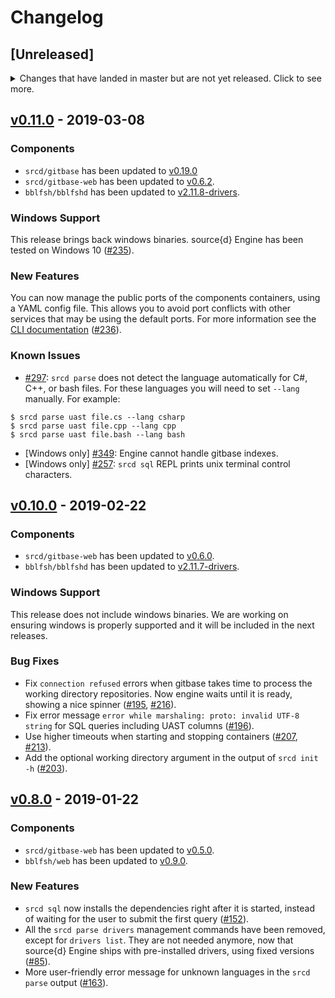 # Changelog

## [Unreleased]
<details>
  <summary>
    Changes that have landed in master but are not yet released.
    Click to see more.
  </summary>

### Breaking Changes

In this release we have changed how Engine stores the [gitbase index](https://docs.sourced.tech/gitbase/using-gitbase/indexes) data. In previous releases we stored this data in `~/.srcd/gitbase`. From now on they will be managed as docker volumes.

This change has 2 implications:

- If you had created any index for your data you will need to recreate them after source{d} Engine is updated.
- The files in `~/.srcd/gitbase` are not used anymore, and you need to clean them manually:

  ```bash
  rm -rf ~/.srcd/gitbase
  ```
  Please not that in Linux you may need to run the command as root.

### Components

- `bblfsh/bblfshd` has been updated to [v2.12.0-drivers](https://github.com/bblfsh/bblfshd/releases/tag/v2.12.0).

### New Features

- `srcd prune` now removes the gitbase index data ([#352](https://github.com/src-d/engine/issues/352)).
- More friendlier and useful error messages ([#252](https://github.com/src-d/engine/issues/252), [#258](https://github.com/src-d/engine/issues/258), [#272](https://github.com/src-d/engine/issues/272), [#291](https://github.com/src-d/engine/issues/291), [#294](https://github.com/src-d/engine/issues/294), [#295](https://github.com/src-d/engine/issues/295), [#326](https://github.com/src-d/engine/issues/326)).
- Replace the basic REPL SQL shell with a standard MySQL client ([#154](https://github.com/src-d/engine/issues/154)).
- Show the container exposed ports in the `srcd components list` output ([#300](https://github.com/src-d/engine/issues/300)).
- Set `delegated` consistency mode for mounted volumes on macOS. This improves SQL queries performance ([#330](https://github.com/src-d/engine/issues/330)).
- Use volumes for gitbase index data persistence ([#373](https://github.com/src-d/engine/issues/373)).

### Bug Fixes

- Fix the gRCP `ResourceExhausted` error for `srcd parse uast` with big files ([#271](https://github.com/src-d/engine/issues/271)).
- In cases where the workdir contains a lot of Git repositories, `srcd web sql` could open the web UI before gitbase was ready to accept queries ([#284](https://github.com/src-d/engine/issues/284)).
- If the daemon container crashed, or was stopped directly by the user, the following `srcd` commands are able to restart it. But then it would not honor the working directory used when `srcd init /path/workdir` was called, using instead the current directory. Now Engine stores a file in `~/.srcd/` to solve this ([#372](https://github.com/src-d/engine/issues/372)).

</details>

## [v0.11.0](https://github.com/src-d/engine/releases/tag/v0.11.0) - 2019-03-08

### Components

- `srcd/gitbase` has been updated to [v0.19.0](https://github.com/src-d/gitbase/releases/tag/v0.19.0)
- `srcd/gitbase-web` has been updated to [v0.6.2](https://github.com/src-d/gitbase-web/releases/tag/v0.6.2).
- `bblfsh/bblfshd` has been updated to [v2.11.8-drivers](https://github.com/bblfsh/bblfshd/releases/tag/v2.11.8).

### Windows Support

This release brings back windows binaries. source{d} Engine has been tested on Windows 10 ([#235](https://github.com/src-d/engine/issues/235)).

### New Features

You can now manage the public ports of the components containers, using a YAML config file. This allows you to avoid port conflicts with other services that may be using the default ports. For more information see the [CLI documentation](https://docs.sourced.tech/engine/learn-more/commands#srcd) ([#236](https://github.com/src-d/engine/issues/236)).

### Known Issues

- [#297](https://github.com/src-d/engine/issues/297): `srcd parse` does not detect the language automatically for C#, C++, or bash files. For these languages you will need to set `--lang` manually. For example: 
```
$ srcd parse uast file.cs --lang csharp
$ srcd parse uast file.cpp --lang cpp
$ srcd parse uast file.bash --lang bash
```

- [Windows only] [#349](https://github.com/src-d/engine/issues/349): Engine cannot handle gitbase indexes.
- [Windows only] [#257](https://github.com/src-d/engine/issues/257): `srcd sql` REPL prints unix terminal control characters.

## [v0.10.0](https://github.com/src-d/engine/releases/tag/v0.10.0) - 2019-02-22

### Components

- `srcd/gitbase-web` has been updated to [v0.6.0](https://github.com/src-d/gitbase-web/releases/tag/v0.6.0).
- `bblfsh/bblfshd` has been updated to [v2.11.7-drivers](https://github.com/bblfsh/bblfshd/releases/tag/v2.11.7).

### Windows Support

This release does not include windows binaries. We are working on ensuring windows is properly supported and it will be included in the next releases.

### Bug Fixes

- Fix `connection refused` errors when gitbase takes time to process the working directory repositories. Now engine waits until it is ready, showing a nice spinner ([#195](https://github.com/src-d/engine/issues/195), [#216](https://github.com/src-d/engine/issues/216)).
- Fix error message `error while marshaling: proto: invalid UTF-8 string` for SQL queries including UAST columns ([#196](https://github.com/src-d/engine/issues/196)).
- Use higher timeouts when starting and stopping containers ([#207](https://github.com/src-d/engine/issues/207), [#213](https://github.com/src-d/engine/issues/213)).
- Add the optional working directory argument in the output of `srcd init -h` ([#203](https://github.com/src-d/engine/issues/203)).

## [v0.8.0](https://github.com/src-d/engine/releases/tag/v0.8.0) - 2019-01-22

### Components

- `srcd/gitbase-web` has been updated to [v0.5.0](https://github.com/src-d/gitbase-web/releases/tag/v0.5.0).
- `bblfsh/web` has been updated to [v0.9.0](https://github.com/bblfsh/web/releases/tag/v0.9.0).

### New Features

- `srcd sql` now installs the dependencies right after it is started, instead of waiting for the user to submit the first query ([#152](https://github.com/src-d/engine/issues/152)).
- All the `srcd parse drivers` management commands have been removed, except for `drivers list`. They are not needed anymore, now that source{d} Engine ships with pre-installed drivers, using fixed versions ([#85](https://github.com/src-d/engine/issues/85)).
- More user-friendly error message for unknown languages in the `srcd parse` output ([#163](https://github.com/src-d/engine/issues/163)).
